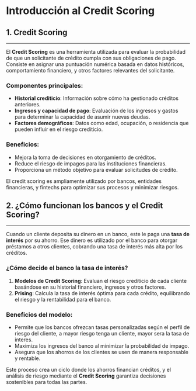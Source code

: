 # Introducción al Credit Scoring

## 1. Credit Scoring

---

El **Credit Scoring** es una herramienta utilizada para evaluar la probabilidad de que un solicitante de crédito cumpla con sus obligaciones de pago. Consiste en asignar una puntuación numérica basada en datos históricos, comportamiento financiero, y otros factores relevantes del solicitante.  

### Componentes principales:
- **Historial crediticio**: Información sobre cómo ha gestionado créditos anteriores.
- **Ingresos y capacidad de pago**: Evaluación de los ingresos y gastos para determinar la capacidad de asumir nuevas deudas.
- **Factores demográficos**: Datos como edad, ocupación, o residencia que pueden influir en el riesgo crediticio.

### Beneficios:
- Mejora la toma de decisiones en otorgamiento de créditos.
- Reduce el riesgo de impagos para las instituciones financieras.
- Proporciona un método objetivo para evaluar solicitudes de crédito.

El credit scoring es ampliamente utilizado por bancos, entidades financieras, y fintechs para optimizar sus procesos y minimizar riesgos.

## 2. ¿Cómo funcionan los bancos y el Credit Scoring?

---

Cuando un cliente deposita su dinero en un banco, este le paga una **tasa de interés** por su ahorro. Ese dinero es utilizado por el banco para otorgar préstamos a otros clientes, cobrando una tasa de interés más alta por los créditos.  

### ¿Cómo decide el banco la tasa de interés?
1. **Modelos de Credit Scoring**: Evaluan el riesgo crediticio de cada cliente basándose en su historial financiero, ingresos y otros factores.
2. **Prising**: Calcula la tasa de interés óptima para cada crédito, equilibrando el riesgo y la rentabilidad para el banco.

### Beneficios del modelo:
- Permite que los bancos ofrezcan tasas personalizadas según el perfil de riesgo del cliente, a mayor riesgo tenga un cliente, mayor sera la tasa de interes.
- Maximiza los ingresos del banco al minimizar la probabilidad de impago.
- Asegura que los ahorros de los clientes se usen de manera responsable y rentable.

Este proceso crea un ciclo donde los ahorros financian créditos, y el análisis de riesgo mediante el **Credit Scoring** garantiza decisiones sostenibles para todas las partes.
